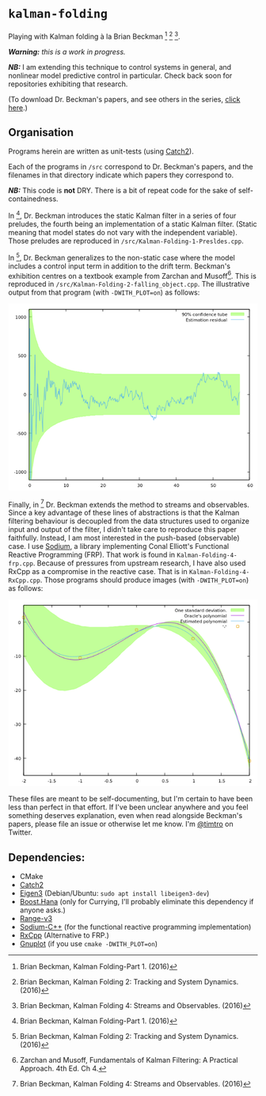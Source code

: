 # `kalman-folding`
Playing with Kalman folding à la Brian Beckman [^kf-1] [^kf-2] [^kf-4].

***Warning:*** *this is a work in progress.*

***NB:*** I am extending this technique to control systems in general, and nonlinear model predictive control in particular. Check back soon for repositories exhibiting that research.

(To download Dr. Beckman's papers, and see others in the series, [click here](http://vixra.org/author/brian_beckman).)


## Organisation

Programs herein are written as unit-tests (using [Catch2](https://github.com/catchorg/Catch2)).

Each of the programs in `/src` correspond to Dr. Beckman's papers, and the filenames in that directory indicate which papers they correspond to.

***NB:*** This code is **not** DRY. There is a bit of repeat code for the sake of self-containedness.

In [^kf-1], Dr. Beckman introduces the static Kalman filter in a series of four preludes, the fourth being an implementation of a static Kalman filter. (Static meaning that model states do not vary with the independent variable). Those preludes are reproduced in `/src/Kalman-Folding-1-Presldes.cpp`.

In [^kf-2], Dr. Beckman generalizes to the non-static case where the model includes a control input term in addition to the drift term. Beckman's exhibition centres on a textbook example from Zarchan and Musoff[^Z&M]. This is reproduced in `/src/Kalman-Folding-2-falling_object.cpp`. The illustrative output from that program (with `-DWITH_PLOT=on`) as follows:

![](img/falling-object.png)

Finally, in [^kf-4] Dr. Beckman extends the method to streams and observables.  Since a key advantage of these lines of abstractions is that the Kalman filtering behaviour is decoupled from the data structures used to organize input and output of the filter, I didn't take care to reproduce this paper faithfully.  Instead, I am most interested in the push-based (observable) case. I use [Sodium](https://github.com/SodiumFRP/sodium-cxx), a library implementing Conal Elliott's Functional Reactive Programming (FRP). That work is found in `Kalman-Folding-4-frp.cpp`. Because of pressures from upstream research, I have also used RxCpp as a compromise in the reactive case. That is in `Kalman-Folding-4-RxCpp.cpp`. Those programs should produce images (with `-DWITH_PLOT=on`) as follows:

![](img/polinomial-estimate.png)

These files are meant to be self-documenting, but I'm certain to have been less than perfect in that effort. If I've been unclear anywhere and you feel something deserves explanation, even when read alongside Beckman's papers, please file an issue or otherwise let me know. I'm [@timtro](https://twitter.com/timtro) on Twitter.

## Dependencies:
 * CMake
 * [Catch2](https://github.com/catchorg/Catch2)
 * [Eigen3](ihttp://eigen.tuxfamily.org/index.php?title=Main_Page) (Debian/Ubuntu: `sudo apt install libeigen3-dev`)
 * [Boost.Hana](https://www.boost.org/doc/libs/1_61_0/libs/hana/doc/html/index.html) (only for Currying, I'll probably eliminate this dependency if anyone asks.)
 * [Range-v3](https://github.com/ericniebler/range-v3)
 * [Sodium-C++](https://github.com/SodiumAFRP/sodium-cxx) (for the functional reactive programming implementation)
 * [RxCpp](https://github.com/ReactiveX/RxCpp) (Alternative to FRP.)
 * [Gnuplot](http://gnuplot.sourceforge.net/) (if you use `cmake -DWITH_PLOT=on`)

[^kf-1]: Brian Beckman, Kalman Folding-Part 1. (2016)

[^kf-2]: Brian Beckman, Kalman Folding 2: Tracking and System Dynamics. (2016)

[^kf-4]: Brian Beckman, Kalman Folding 4: Streams and Observables. (2016)

[^Z&M]: Zarchan and Musoff, Fundamentals of Kalman Filtering: A Practical Approach. 4th Ed. Ch 4.

